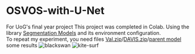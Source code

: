 # OSVOS-with-U-Net

For  UoG's  final year project
This project was completed in Colab. 
Using the library [Segmentation Models](https://github.com/qubvel/segmentation_models) and its environment configuration.  
To repeat my experiment, you need files [Val.zip](https://drive.google.com/open?id=1xM8_X4pNOL7entI2X-Gr_OYINWfI8igb)/[DAVIS.zip](https://drive.google.com/open?id=1-3Uz2d9kvFyd5voyzN5L1iQXSB5b6-N4)/[parent model](https://drive.google.com/open?id=14hv7IIklxByXAVE7DJwxIfx5etj-8yJ6h)
some results
![blackswan](https://github.com/kihararuntu/OSVOS-with-U-Net/blob/master/%E5%9B%BE%E7%89%872.png)
![kite-surf](https://github.com/kihararuntu/OSVOS-with-U-Net/blob/master/%E5%9B%BE%E7%89%872.png)
